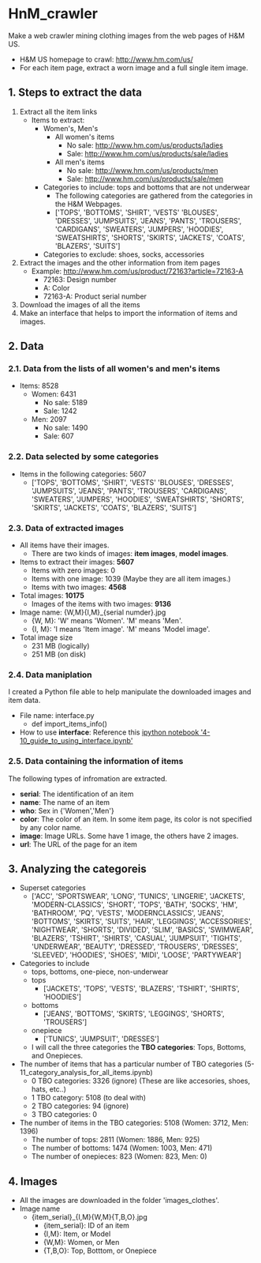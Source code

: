 # HnM_crawler
Make a web crawler mining clothing images from the web pages of H&amp;M US.
* H&M US homepage to crawl: http://www.hm.com/us/
* For each item page, extract a worn image and a full single item image.

## 1. Steps to extract the data
1. Extract all the item links
   * Items to extract: 
     * Women's, Men's
       * All women's items
         * No sale: http://www.hm.com/us/products/ladies
         * Sale: http://www.hm.com/us/products/sale/ladies
       * All men's items
         * No sale: http://www.hm.com/us/products/men
         * Sale: http://www.hm.com/us/products/sale/men
     * Categories to include: tops and bottoms that are not underwear
       * The following categories are gathered from the categories in the H&M Webpages.
       * ['TOPS', 'BOTTOMS', 'SHIRT', 'VESTS' 'BLOUSES', 'DRESSES', 'JUMPSUITS', 'JEANS', 'PANTS', 'TROUSERS', 'CARDIGANS', 'SWEATERS', 'JUMPERS', 'HOODIES', 'SWEATSHIRTS', 'SHORTS', 'SKIRTS', 'JACKETS', 'COATS', 'BLAZERS', 'SUITS']
     * Categories to exclude: shoes, socks, accessories 
2. Extract the images and the other information from item pages
   * Example: http://www.hm.com/us/product/72163?article=72163-A
     * 72163: Design number
     * A: Color
     * 72163-A: Product serial number
3. Download the images of all the items 
4. Make an interface that helps to import the information of items and images.

## 2. Data
### 2.1. Data from the lists of all women's and men's items
* Items: 8528
  * Women: 6431
    * No sale: 5189
    * Sale: 1242
  * Men: 2097
    * No sale: 1490
    * Sale: 607

### 2.2. Data selected by some categories
* Items in the following categories: 5607
  * ['TOPS', 'BOTTOMS', 'SHIRT', 'VESTS' 'BLOUSES', 'DRESSES', 'JUMPSUITS', 'JEANS', 'PANTS', 'TROUSERS', 'CARDIGANS', 'SWEATERS', 'JUMPERS', 'HOODIES', 'SWEATSHIRTS', 'SHORTS', 'SKIRTS', 'JACKETS', 'COATS', 'BLAZERS', 'SUITS'] 

### 2.3. Data of extracted images
* All items have their images.
  * There are two kinds of images: __item images__, __model images__.
* Items to extract their images: __5607__
  * Items with zero images: 0
  * Items with one image: 1039 (Maybe they are all item images.)
  * Items with two images: __4568__
* Total images: __10175__
  * Images of the items with two images: __9136__
* Image name: {W,M}{I,M}\_{serial numder}.jpg
  * {W, M}: 'W' means 'Women'. 'M' means 'Men'.
  * {I, M}: 'I means 'Item image'. 'M' means 'Model image'.
* Total image size
  * 231 MB (logically)
  * 251 MB (on disk)

### 2.4. Data maniplation
I created a Python file able to help manipulate the downloaded images and item data.
* File name: interface.py
  * def import\_items\_info()
* How to use __interface__: Reference this [ipython notebook '4-10\_guide\_to\_using\_interface.ipynb'](https://nbviewer.jupyter.org/github/phoenix2718/HnM_crawler/blob/master/4-10_guide_to_using_interface.ipynb)


### 2.5. Data containing the information of items
The following types of infromation are extracted.
* __serial__: The identification of an item
* __name__: The name of an item
* __who__: Sex in {'Women','Men'}
* __color__: The color of an item. In some item page, its color is not specified by any color name.
* __image__: Image URLs. Some have 1 image, the others have 2 images.
* __url__: The URL of the page for an item

## 3. Analyzing the categoreis
* Superset categories
  * ['ACC', 'SPORTSWEAR', 'LONG', 'TUNICS', 'LINGERIE', 'JACKETS', 'MODERN-CLASSICS', 'SHORT', 'TOPS', 'BATH', 'SOCKS', 'HM', 'BATHROOM', 'PQ', 'VESTS', 'MODERNCLASSICS', 'JEANS', 'BOTTOMS', 'SKIRTS', 'SUITS', 'HAIR', 'LEGGINGS', 'ACCESSORIES', 'NIGHTWEAR', 'SHORTS', 'DIVIDED', 'SLIM', 'BASICS', 'SWIMWEAR', 'BLAZERS', 'TSHIRT', 'SHIRTS', 'CASUAL', 'JUMPSUIT', 'TIGHTS', 'UNDERWEAR', 'BEAUTY', 'DRESSED', 'TROUSERS', 'DRESSES', 'SLEEVED', 'HOODIES', 'SHOES', 'MIDI', 'LOOSE', 'PARTYWEAR']
* Categories to include
  * tops, bottoms, one-piece, non-underwear
  * tops
    * ['JACKETS', 'TOPS', 'VESTS', 'BLAZERS', 'TSHIRT', 'SHIRTS', 'HOODIES']
  * bottoms
    * ['JEANS', 'BOTTOMS', 'SKIRTS', 'LEGGINGS', 'SHORTS', 'TROUSERS']
  * onepiece
    * ['TUNICS', 'JUMPSUIT', 'DRESSES']
  * I will call the three categories the __TBO categories__: Tops, Bottoms, and Onepieces.
* The number of items that has a particular number of TBO categories (5-11\_category\_analysis\_for\_all\_items.ipynb)
  * 0 TBO categories: 3326 (ignore) (These are like accesories, shoes, hats, etc..)
  * 1 TBO category: 5108 (to deal with)
  * 2 TBO categories: 94 (ignore)
  * 3 TBO categories: 0
* The number of items in the TBO categories: 5108 (Women: 3712, Men: 1396)
  * The number of tops: 2811 (Women: 1886, Men: 925)
  * The number of bottoms: 1474 (Women: 1003, Men: 471)
  * The number of onepieces: 823 (Women: 823, Men: 0)

## 4. Images
* All the images are downloaded in the folder 'images\_clothes'.
* Image name
  * {item\_serial}\_{I,M}{W,M}{T,B,O}.jpg
    * {item\_serial}: ID of an item
    * {I,M}: Item, or Model
    * {W,M}: Women, or Men
    * {T,B,O}: Top, Botttom, or Onepiece
